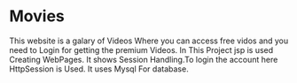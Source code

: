 # Movies
This website is a galary of Videos Where you can access free vidos and you need to Login for getting the premium Videos.
In This Project jsp is used Creating WebPages.
It shows Session Handling.To login the account here HttpSession is Used.
It uses Mysql For database.
